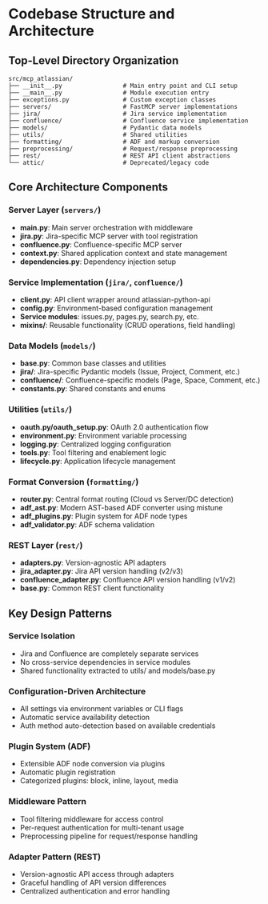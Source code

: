 # Codebase Structure and Architecture

## Top-Level Directory Organization

```
src/mcp_atlassian/
├── __init__.py                 # Main entry point and CLI setup
├── __main__.py                 # Module execution entry
├── exceptions.py               # Custom exception classes
├── servers/                    # FastMCP server implementations
├── jira/                       # Jira service implementation
├── confluence/                 # Confluence service implementation
├── models/                     # Pydantic data models
├── utils/                      # Shared utilities
├── formatting/                 # ADF and markup conversion
├── preprocessing/              # Request/response preprocessing
├── rest/                       # REST API client abstractions
└── attic/                      # Deprecated/legacy code
```

## Core Architecture Components

### Server Layer (`servers/`)
- **main.py**: Main server orchestration with middleware
- **jira.py**: Jira-specific MCP server with tool registration
- **confluence.py**: Confluence-specific MCP server
- **context.py**: Shared application context and state management
- **dependencies.py**: Dependency injection setup

### Service Implementation (`jira/`, `confluence/`)
- **client.py**: API client wrapper around atlassian-python-api  
- **config.py**: Environment-based configuration management
- **Service modules**: issues.py, pages.py, search.py, etc.
- **mixins/**: Reusable functionality (CRUD operations, field handling)

### Data Models (`models/`)
- **base.py**: Common base classes and utilities
- **jira/**: Jira-specific Pydantic models (Issue, Project, Comment, etc.)
- **confluence/**: Confluence-specific models (Page, Space, Comment, etc.)
- **constants.py**: Shared constants and enums

### Utilities (`utils/`)
- **oauth.py/oauth_setup.py**: OAuth 2.0 authentication flow
- **environment.py**: Environment variable processing
- **logging.py**: Centralized logging configuration
- **tools.py**: Tool filtering and enablement logic
- **lifecycle.py**: Application lifecycle management

### Format Conversion (`formatting/`)
- **router.py**: Central format routing (Cloud vs Server/DC detection)
- **adf_ast.py**: Modern AST-based ADF converter using mistune
- **adf_plugins.py**: Plugin system for ADF node types
- **adf_validator.py**: ADF schema validation

### REST Layer (`rest/`)
- **adapters.py**: Version-agnostic API adapters
- **jira_adapter.py**: Jira API version handling (v2/v3)
- **confluence_adapter.py**: Confluence API version handling (v1/v2)
- **base.py**: Common REST client functionality

## Key Design Patterns

### Service Isolation
- Jira and Confluence are completely separate services
- No cross-service dependencies in service modules
- Shared functionality extracted to utils/ and models/base.py

### Configuration-Driven Architecture  
- All settings via environment variables or CLI flags
- Automatic service availability detection
- Auth method auto-detection based on available credentials

### Plugin System (ADF)
- Extensible ADF node conversion via plugins
- Automatic plugin registration
- Categorized plugins: block, inline, layout, media

### Middleware Pattern
- Tool filtering middleware for access control
- Per-request authentication for multi-tenant usage
- Preprocessing pipeline for request/response handling

### Adapter Pattern (REST)
- Version-agnostic API access through adapters
- Graceful handling of API version differences
- Centralized authentication and error handling
